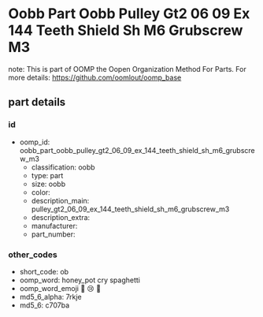 # Oobb Part Oobb Pulley Gt2 06 09 Ex 144 Teeth Shield Sh M6 Grubscrew M3  

note: This is part of OOMP the Oopen Organization Method For Parts. For more details: https://github.com/oomlout/oomp_base

##  part details





### id
* oomp_id: oobb_part_oobb_pulley_gt2_06_09_ex_144_teeth_shield_sh_m6_grubscrew_m3
  * classification: oobb
  * type: part
  * size: oobb
  * color: 
  * description_main: pulley_gt2_06_09_ex_144_teeth_shield_sh_m6_grubscrew_m3
  * description_extra: 
  * manufacturer: 
  * part_number: 

### other_codes
* short_code: ob
* oomp_word: honey_pot cry spaghetti
* oomp_word_emoji :honey_pot: :cry: :spaghetti:
* md5_6_alpha: 7rkje
* md5_6: c707ba